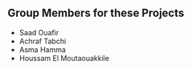 ## Group Members for these Projects
- Saad Ouafir
- Achraf Tabchi
- Asma Hamma
- Houssam El Moutaouakkile 

